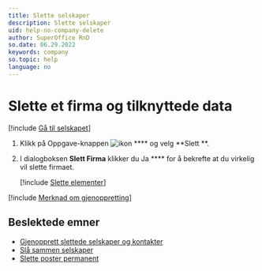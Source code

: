 ```yaml
---
title: Slette selskaper
description: Slette selskaper
uid: help-no-company-delete
author: SuperOffice RnD
so.date: 06.29.2022
keywords: company
so.topic: help
language: no
---
```


# Slette et firma og tilknyttede data

[!include [Gå til selskapet](../../learn/includes/goto-company.md)]

1. Klikk på Oppgave-knappen ![ikon][img1] **** og velg **Slett <firmanavn> **.

1. I  dialogboksen **Slett Firma** klikker du Ja **** for å bekrefte at du virkelig vil slette firmaet.

    [!include [Slette elementer](../../learn/includes/tip-deletion.md)]

[!include [Merknad om gjenoppretting](../../learn/includes/note-restore.md)]

## Beslektede emner

* [Gjenopprett slettede selskaper og kontakter][2]
* [Slå sammen selskaper][4]
* [Slette poster permanent][3]

<!-- Referenced links -->
[2]: ../../learn/getting-started/restore-deleted-companies-and-contacts.md
[3]: ../../search-options/selection/learn/howto/deleting-companies-permanently.md
[4]: merge-companies.md

<!-- Referenced images -->
[img1]: ../../../media/icons/btn-menu.png
